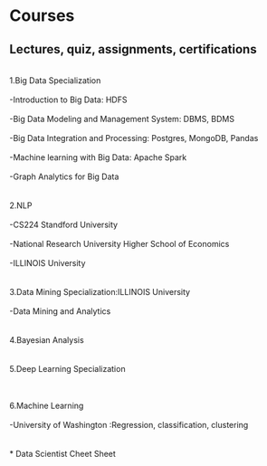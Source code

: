 # Courses
## Lectures, quiz, assignments, certifications

<br/>1.Big Data Specialization<br/>
<space><br/><space>-Introduction to Big Data: HDFS <br/>
<space><br/><space>-Big Data Modeling and Management System: DBMS, BDMS <br/>
<space><br/><space>-Big Data Integration and Processing: Postgres, MongoDB, Pandas <br/>
<space><br/><space>-Machine learning with Big Data: Apache Spark <br/>
<space><br/><space>-Graph Analytics for Big Data <br/>
<br/>
<br/>2.NLP<br/>
  <space><br/><space>-CS224 Standford University<br/>
  <space><br/><space>-National Research University Higher School of Economics<br/>
  <space><br/><space>-ILLINOIS University<br/>
<br/>
<br/>3.Data Mining Specialization:ILLINOIS University <br/>
  <space><br/><space>-Data Mining and Analytics<br/>
<br/>
<br/>4.Bayesian Analysis<br/>
<br/>
<br/>5.Deep Learning Specialization <br/>
<br/>
    
<br/>6.Machine Learning <br/>
  <space><br/><space>-University of Washington :Regression, classification, clustering<br/>
<br/>
<br/>* Data Scientist Cheet Sheet<br/>

